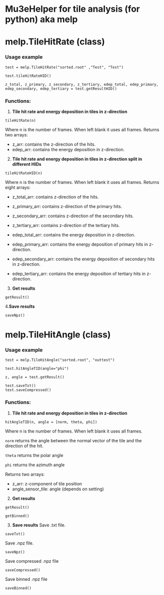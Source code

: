 # Mu3eHelper for tile analysis (for python) aka melp  

# melp.TileHitRate (class)

### Usage example
```
test = melp.TileHitRate("sorted.root" ,"Test", "Test")

test.tileHitRateHID()

z_total, z_primary, z_secondary, z_tertiary, edep_total, edep_primary, edep_secondary, edep_tertiary = test.getResultHID()
```

### Functions:
1. **Tile hit rate and energy deposition in tiles in z-direction**
```
tileHitRate(n) 
```
Where n is the number of frames. When left blank it uses all frames.
Returns two arrays:
- z_arr: contains the z-direction of the hits.
- edep_arr: contains the energy deposition in z-direction.

2. **Tile hit rate and energy deposition in tiles in z-direction split in different HIDs**
```
tileHitRateHID(n)
```
Where n is the number of frames. When left blank it uses all frames.
Returns eight arrays:
- z_total_arr: contains z-direction of the hits.
- z_primary_arr: contains z-direction of the primary hits.
- z_secondary_arr: contains z-direction of the secondary hits.
- z_tertiary_arr: contains z-direction of the tertiary hits.

- edep_total_arr: contains the energy deposition in z-direction.
- edep_primary_arr: contains the energy deposition of primary hits in z-direction.
- edep_secondary_arr: contains the energy deposition of secondary hits in z-direction.
- edep_tertiary_arr: contains the energy deposition of tertiary hits in z-direction.

3. **Get results**
```
getResult()
```

4.**Save results**
```
saveNpz()
```

# melp.TileHitAngle (class)

### Usage example
```
test = melp.TileHitAngle("sorted.root", "outtest")

test.hitAngleTID(angle="phi")

z, angle = test.getResult()

test.saveTxt()
test.saveCompressed()
```

### Functions:
1. **Tile hit rate and energy deposition in tiles in z-direction**
```
hitAngleTID(n, angle = [norm, theta, phi])
```
Where n is the number of frames. When left blank it uses all frames. 

```norm``` returns the angle between the normal vector of the tile and the direction of the hit.

```theta``` returns the polar angle 

```phi``` returns the azimuth angle

Returns two arrays:
- z_arr: z-component of tile position
- angle_sensor_tile: angle (depends on setting)

2. **Get results**
```
getResult()  

getBinned()
```

3. **Save results**
Save .txt file.
```
saveTxt()
```
Save .npz file.
```
saveNpz()
```
Save compressed .npz file
```
saveCompressed()
```
Save binned .npz file
```
saveBinned()
```

